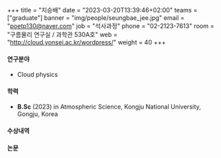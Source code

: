 ﻿+++
title = "지승배"
date = "2023-03-20T13:39:46+02:00"
teams = ["graduate"]
banner = "img/people/seungbae_jee.jpg"
email = "poetp130@naver.com"
job = "석사과정"
phone = "02-2123-7613"
room = "구름물리 연구실 / 과학관 530A호"
web = "http://cloud.yonsei.ac.kr/wordpress/"
weight = 40
+++

#### 연구분야
+ Cloud physics


#### 학력
 + **B.Sc** (2023) in Atmospheric Science, Kongju National University, Gongju, Korea

#### 수상내역

#### 논문
